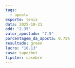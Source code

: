 ```yaml
---
tags:
  - aposta
esporte: tenis
data: 2025-10-21
odd: "2.35"
valor_apostado: "7.5"
porcentagem_da_aposta: 0.75%
resultado: green
lucro: "10.13"
casa: superbet
tipster: casebre
---
```

